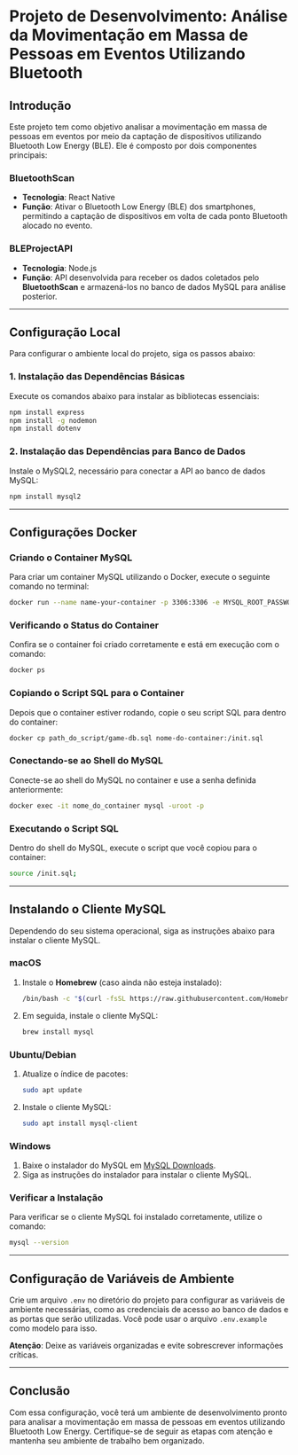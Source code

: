 # **Projeto de Desenvolvimento: Análise da Movimentação em Massa de Pessoas em Eventos Utilizando Bluetooth**

## **Introdução**

Este projeto tem como objetivo analisar a movimentação em massa de pessoas em eventos por meio da captação de dispositivos utilizando Bluetooth Low Energy (BLE). Ele é composto por dois componentes principais:

### **BluetoothScan**

- **Tecnologia**: React Native
- **Função**: Ativar o Bluetooth Low Energy (BLE) dos smartphones, permitindo a captação de dispositivos em volta de cada ponto Bluetooth alocado no evento.

### **BLEProjectAPI**

- **Tecnologia**: Node.js
- **Função**: API desenvolvida para receber os dados coletados pelo **BluetoothScan** e armazená-los no banco de dados MySQL para análise posterior.

---

## **Configuração Local**

Para configurar o ambiente local do projeto, siga os passos abaixo:

### **1. Instalação das Dependências Básicas**

Execute os comandos abaixo para instalar as bibliotecas essenciais:

```bash
npm install express
npm install -g nodemon
npm install dotenv
```

### **2. Instalação das Dependências para Banco de Dados**

Instale o MySQL2, necessário para conectar a API ao banco de dados MySQL:

```bash
npm install mysql2
```

---

## **Configurações Docker**

### **Criando o Container MySQL**

Para criar um container MySQL utilizando o Docker, execute o seguinte comando no terminal:

```bash
docker run --name name-your-container -p 3306:3306 -e MYSQL_ROOT_PASSWORD=your_password -d mysql:latest
```

### **Verificando o Status do Container**

Confira se o container foi criado corretamente e está em execução com o comando:

```bash
docker ps
```

### **Copiando o Script SQL para o Container**

Depois que o container estiver rodando, copie o seu script SQL para dentro do container:

```bash
docker cp path_do_script/game-db.sql nome-do-container:/init.sql
```

### **Conectando-se ao Shell do MySQL**

Conecte-se ao shell do MySQL no container e use a senha definida anteriormente:

```bash
docker exec -it nome_do_container mysql -uroot -p
```

### **Executando o Script SQL**

Dentro do shell do MySQL, execute o script que você copiou para o container:

```bash
source /init.sql;
```

---

## **Instalando o Cliente MySQL**

Dependendo do seu sistema operacional, siga as instruções abaixo para instalar o cliente MySQL.

### **macOS**

1. Instale o **Homebrew** (caso ainda não esteja instalado):

   ```bash
   /bin/bash -c "$(curl -fsSL https://raw.githubusercontent.com/Homebrew/install/HEAD/install.sh)"
   ```

2. Em seguida, instale o cliente MySQL:

   ```bash
   brew install mysql
   ```

### **Ubuntu/Debian**

1. Atualize o índice de pacotes:

   ```bash
   sudo apt update
   ```

2. Instale o cliente MySQL:

   ```bash
   sudo apt install mysql-client
   ```

### **Windows**

1. Baixe o instalador do MySQL em [MySQL Downloads](https://dev.mysql.com/downloads/installer/).
2. Siga as instruções do instalador para instalar o cliente MySQL.

### **Verificar a Instalação**

Para verificar se o cliente MySQL foi instalado corretamente, utilize o comando:

```bash
mysql --version
```

---

## **Configuração de Variáveis de Ambiente**

Crie um arquivo `.env` no diretório do projeto para configurar as variáveis de ambiente necessárias, como as credenciais de acesso ao banco de dados e as portas que serão utilizadas. Você pode usar o arquivo `.env.example` como modelo para isso.

**Atenção**: Deixe as variáveis organizadas e evite sobrescrever informações críticas.

---

## **Conclusão**

Com essa configuração, você terá um ambiente de desenvolvimento pronto para analisar a movimentação em massa de pessoas em eventos utilizando Bluetooth Low Energy. Certifique-se de seguir as etapas com atenção e mantenha seu ambiente de trabalho bem organizado.
